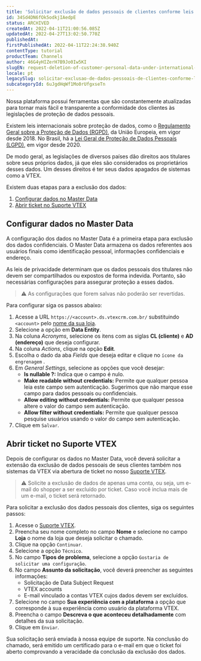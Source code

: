 ```yaml
---
title: 'Solicitar exclusão de dados pessoais de clientes conforme leis internacionais sobre privacidade'
id: 34Sd4DN6fOk5odkjIAedpE
status: ARCHIVED
createdAt: 2022-04-11T21:00:56.085Z
updatedAt: 2022-04-27T13:02:50.770Z
publishedAt: 
firstPublishedAt: 2022-04-11T22:24:38.940Z
contentType: tutorial
productTeam: Channels
author: 46G4yHIZerH7B9Jo0Iw5KI
slugEN: request-deletion-of-customer-personal-data-under-international-data-privacy
locale: pt
legacySlug: solicitar-exclusao-de-dados-pessoais-de-clientes-conforme-leis
subcategoryId: 6uJgdHqWf1Mo0rUfgxseTn
---
```


Nossa plataforma possui ferramentas que são constantemente atualizadas para tornar mais fácil e transparente a conformidade dos clientes às legislações de proteção de dados pessoais.

Existem leis internacionais sobre proteção de dados, como o [Regulamento Geral sobre a Proteção de Dados (RGPD)](https://www.serpro.gov.br/lgpd/menu/a-lgpd/mapa-da-protecao-de-dados-pessoais), da União Europeia, em vigor desde 2018. No Brasil, há a [Lei Geral de Proteção de Dados Pessoais (LGPD)](http://www.planalto.gov.br/ccivil_03/_ato2015-2018/2018/lei/l13709.htm), em vigor desde 2020.

De modo geral, as legislações de diversos países dão direitos aos titulares sobre seus próprios dados, já que eles são considerados os proprietários desses dados. Um desses direitos é ter seus dados apagados de sistemas como a VTEX.

Existem duas etapas para a exclusão dos dados:

1. [Configurar dados no Master Data](#configurar-dados-no-master-data)
2. [Abrir ticket no Suporte VTEX](#abrir-ticket-no-suporte-vtex)

## Configurar dados no Master Data

A configuração dos dados no Master Data é a primeira etapa para exclusão dos dados confidenciais. O Master Data armazena os dados referentes aos usuários finais como identificação pessoal, informações confidenciais e endereço. 

As leis de privacidade determinam que os dados pessoais dos titulares não devem ser compartilhados ou expostos de forma indevida. Portanto, são necessárias configurações para assegurar proteção a esses dados.

>⚠️ As configurações que forem salvas não poderão ser revertidas.

Para configurar siga os passos abaixo:

1. Acesse a URL `https://<account>.ds.vtexcrm.com.br/` substituindo `<account>` pelo [nome da sua loja](https://help.vtex.com/pt/tutorial/o-que-e-account-name--i0mIGLcg3QyEy8OCicEoC).
2. Selecione a opção em **Data Entity**.
3. Na coluna *Acronyms*, selecione os itens com as siglas **CL (cliente)** e **AD (endereço)** que deseja configurar.
4. Na coluna *Actions*, clique na opção **Edit**.
5. Escolha o dado da aba *Fields* que deseja editar e clique no `ícone da engrenagem` <i class="fas fa-cog"></i>.
6. Em *General Settings*, selecione as opções que você desejar:
   * **Is nullable ?:** Indica que o campo é nulo.
   * **Make readable without credentials:** Permite que qualquer pessoa leia este campo sem autenticação. Sugerimos que não marque esse campo para dados pessoais ou confidenciais.
   * **Allow editing without credentials:** Permite que qualquer pessoa altere o valor do campo sem autenticação.
   * **Allow filter without credentials:** Permite que qualquer pessoa pesquise usuários usando o valor do campo sem autenticação.
7. Clique em `Salvar`.

## Abrir ticket no Suporte VTEX

Depois de configurar os dados no Master Data, você deverá solicitar a extensão da exclusão de dados pessoais de seus clientes também nos sistemas da VTEX via abertura de ticket no nosso [Suporte VTEX](https://help.vtex.com/pt/support).

>⚠️ Solicite a exclusão de dados de apenas uma conta, ou seja, um e-mail do shopper a ser excluído por ticket. Caso você inclua mais de um e-mail, o ticket será retornado.

Para solicitar a exclusão dos dados pessoais dos clientes, siga os seguintes passos:

1. Acesse o [Suporte VTEX](https://help.vtex.com/pt/support).
2. Preencha seu nome completo no campo **Nome** e selecione no campo **Loja** o nome da loja que deseja solicitar o chamado.
3. Clique na opção `Continuar`.
4. Selecione a opção `Técnico`.
5. No campo **Tipos de problema**, selecione a opção `Gostaria de solicitar uma configuração`.
6. No campo **Assunto da solicitação**, você deverá preencher as seguintes informações:
   * Solicitação de Data Subject Request
   * VTEX accounts
   * E-mail vinculado a contas VTEX cujos dados devem ser excluídos.
7. Selecione no campo **Sua experiência com a plataforma** a opção que corresponde à sua experiência como usuário da plataforma VTEX.
8. Preencha o campo **Descreva o que aconteceu detalhadamente** com detalhes da sua solicitação.
9. Clique em `Enviar`.

Sua solicitação será enviada à nossa equipe de suporte. Na conclusão do chamado, será emitido um certificado para o e-mail em que o ticket foi aberto comprovando a veracidade da conclusão da exclusão dos dados.
